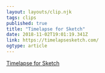 ```yaml
---
layout: layouts/clip.njk 
tags: clips 
published: true 
title: "Timelapse for Sketch" 
date: 2018-11-02T19:01:19.341Z 
link: https://timelapsesketch.com/ 
ogtype: article 
---
```

[ Timelapse for Sketch ]( https://timelapsesketch.com/ ) 
